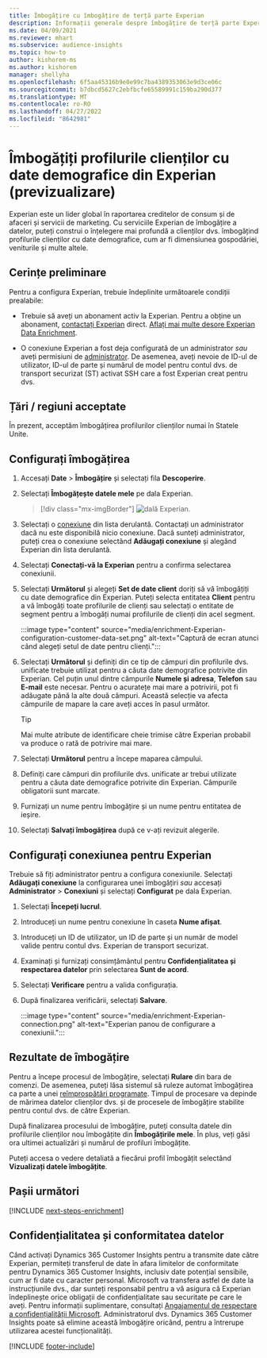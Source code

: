 ```yaml
---
title: Îmbogățire cu îmbogățire de terță parte Experian
description: Informații generale despre îmbogățire de terță parte Experian.
ms.date: 04/09/2021
ms.reviewer: mhart
ms.subservice: audience-insights
ms.topic: how-to
author: kishorem-ms
ms.author: kishorem
manager: shellyha
ms.openlocfilehash: 6f5aa45316b9e0e99c7ba4389353063e9d3ce06c
ms.sourcegitcommit: b7dbcd5627c2ebfbcfe65589991c159ba290d377
ms.translationtype: MT
ms.contentlocale: ro-RO
ms.lasthandoff: 04/27/2022
ms.locfileid: "8642981"
---
```

# <a name="enrich-customer-profiles-with-demographics-from-experian-preview"></a>Îmbogățiți profilurile clienților cu date demografice din Experian (previzualizare)

Experian este un lider global în raportarea creditelor de consum și de afaceri și servicii de marketing. Cu serviciile Experian de îmbogățire a datelor, puteți construi o înțelegere mai profundă a clienților dvs. îmbogățind profilurile clienților cu date demografice, cum ar fi dimensiunea gospodăriei, veniturile și multe altele.

## <a name="prerequisites"></a>Cerințe preliminare

Pentru a configura Experian, trebuie îndeplinite următoarele condiții prealabile:

- Trebuie să aveți un abonament activ la Experian. Pentru a obține un abonament, [contactați Experian](https://www.experian.com/marketing-services/contact) direct. [Aflați mai multe desore Experian Data Enrichment](https://www.experian.com/marketing-services/microsoft?cmpid=ems_web_mci_cdppage).

- O conexiune Experian a fost deja configurată de un administrator *sau* aveți permisiuni de [administrator](permissions.md#admin). De asemenea, aveți nevoie de ID-ul de utilizator, ID-ul de parte și numărul de model pentru contul dvs. de transport securizat (ST) activat SSH care a fost Experian creat pentru dvs.

## <a name="supported-countriesregions"></a>Țări / regiuni acceptate

În prezent, acceptăm îmbogățirea profilurilor clienților numai în Statele Unite.

## <a name="configure-the-enrichment"></a>Configurați îmbogățirea

1. Accesați **Date** > **Îmbogățire** și selectați fila **Descoperire**.

1. Selectați **Îmbogățește datele mele** pe dala Experian.

   > [!div class="mx-imgBorder"]
   > ![dală Experian.](media/experian-tile.png "Experian tile")
   > 

1. Selectați o [conexiune](connections.md) din lista derulantă. Contactați un administrator dacă nu este disponibilă nicio conexiune. Dacă sunteți administrator, puteți crea o conexiune selectând **Adăugați conexiune** și alegând Experian din lista derulantă. 

1. Selectați **Conectați-vă la Experian** pentru a confirma selectarea conexiunii.

1.  Selectați **Următorul** și alegeți **Set de date client** doriți să vă îmbogățiți cu date demografice din Experian. Puteți selecta entitatea **Client** pentru a vă îmbogăți toate profilurile de clienți sau selectați o entitate de segment pentru a îmbogăți numai profilurile de clienți din acel segment.

    :::image type="content" source="media/enrichment-Experian-configuration-customer-data-set.png" alt-text="Captură de ecran atunci când alegeți setul de date pentru clienți.":::

1. Selectați **Următorul** și definiți din ce tip de câmpuri din profilurile dvs. unificate trebuie utilizat pentru a căuta date demografice potrivite din Experian. Cel puțin unul dintre câmpurile **Numele și adresa**, **Telefon** sau **E-mail** este necesar. Pentru o acuratețe mai mare a potrivirii, pot fi adăugate până la alte două câmpuri. Această selecție va afecta câmpurile de mapare la care aveți acces în pasul următor.

    > [!TIP]
    > Mai multe atribute de identificare cheie trimise către Experian probabil va produce o rată de potrivire mai mare.

1. Selectați **Următorul** pentru a începe maparea câmpului.

1. Definiți care câmpuri din profilurile dvs. unificate ar trebui utilizate pentru a căuta date demografice potrivite din Experian. Câmpurile obligatorii sunt marcate.

1. Furnizați un nume pentru îmbogățire și un nume pentru entitatea de ieșire.

1. Selectați **Salvați îmbogățirea** după ce v-ați revizuit alegerile.

## <a name="configure-the-connection-for-experian"></a>Configurați conexiunea pentru Experian 

Trebuie să fiți administrator pentru a configura conexiunile. Selectați **Adăugați conexiune** la configurarea unei îmbogățiri *sau* accesați **Administrator** > **Conexiuni** și selectați **Configurat** pe dala Experian.

1. Selectați **Începeți lucrul**.

1. Introduceți un nume pentru conexiune în caseta **Nume afișat**.

1. Introduceți un ID de utilizator, un ID de parte și un număr de model valide pentru contul dvs. Experian de transport securizat.

1. Examinați și furnizați consimțământul pentru **Confidențialitatea și respectarea datelor** prin selectarea **Sunt de acord**.

1. Selectați **Verificare** pentru a valida configurația.

1. După finalizarea verificării, selectați **Salvare**.
   
   :::image type="content" source="media/enrichment-Experian-connection.png" alt-text="Experian panou de configurare a conexiunii.":::

## <a name="enrichment-results"></a>Rezultate de îmbogățire

Pentru a începe procesul de îmbogățire, selectați **Rulare** din bara de comenzi. De asemenea, puteți lăsa sistemul să ruleze automat îmbogățirea ca parte a unei [reîmprospătări programate](system.md#schedule-tab). Timpul de procesare va depinde de mărimea datelor clienților dvs. și de procesele de îmbogățire stabilite pentru contul dvs. de către Experian.

După finalizarea procesului de îmbogățire, puteți consulta datele din profilurile clienților nou îmbogățite din **Îmbogățirile mele**. În plus, veți găsi ora ultimei actualizări și numărul de profiluri îmbogățite.

Puteți accesa o vedere detaliată a fiecărui profil îmbogățit selectând **Vizualizați datele îmbogățite**.

## <a name="next-steps"></a>Pașii următori

[!INCLUDE [next-steps-enrichment](includes/next-steps-enrichment.md)]

## <a name="data-privacy-and-compliance"></a>Confidențialitatea și conformitatea datelor

Când activați Dynamics 365 Customer Insights pentru a transmite date către Experian, permiteți transferul de date în afara limitelor de conformitate pentru Dynamics 365 Customer Insights, inclusiv date potențial sensibile, cum ar fi date cu caracter personal. Microsoft va transfera astfel de date la instrucțiunile dvs., dar sunteți responsabil pentru a vă asigura că Experian îndeplinește orice obligații de confidențialitate sau securitate pe care le aveți. Pentru informații suplimentare, consultați [Angajamentul de respectare a confidențialității Microsoft](https://go.microsoft.com/fwlink/?linkid=396732).
Administratorul dvs. Dynamics 365 Customer Insights poate să elimine această îmbogățire oricând, pentru a întrerupe utilizarea acestei funcționalități.


[!INCLUDE [footer-include](includes/footer-banner.md)]
